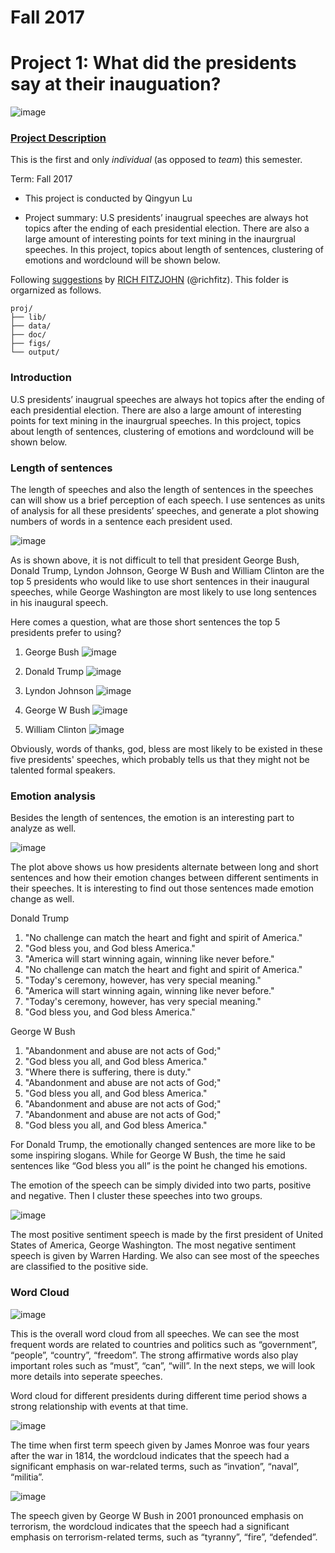 # Fall 2017
# Project 1: What did the presidents say at their inauguation?

![image](figs/title.jpg)

### [Project Description](doc/)
This is the first and only *individual* (as opposed to *team*) this semester. 

Term: Fall 2017

+ This project is conducted by Qingyun Lu

+ Project summary: U.S presidents’ inaugrual speeches are always hot topics after the ending of each presidential election. There are also a large amount of interesting points for text mining in the inaurgrual speeches. In this project, topics about length of sentences, clustering of emotions and wordclound will be shown below.

Following [suggestions](http://nicercode.github.io/blog/2013-04-05-projects/) by [RICH FITZJOHN](http://nicercode.github.io/about/#Team) (@richfitz). This folder is orgarnized as follows.

```
proj/
├── lib/
├── data/
├── doc/
├── figs/
└── output/
```

### Introduction
U.S presidents’ inaugrual speeches are always hot topics after the ending of each presidential election. There are also a large amount of interesting points for text mining in the inaurgrual speeches. In this project, topics about length of sentences, clustering of emotions and wordclound will be shown below.

### Length of sentences
The length of speeches and also the length of sentences in the speeches can will show us a brief perception of each speech. I use sentences as units of analysis for all these presidents’ speeches, and generate a plot showing numbers of words in a sentence each president used.

![image](figs/length_of_sentences.jpg)

As is shown above, it is not difficult to tell that president George Bush, Donald Trump, Lyndon Johnson, George W Bush and William Clinton are the top 5 presidents who would like to use short sentences in their inaugural speeches, while George Washington are most likely to use long sentences in his inaugural speech.

Here comes a question, what are those short sentences the top 5 presidents prefer to using?

1. George Bush
![image](figs/s_bush.jpg)

2. Donald Trump
![image](figs/s_trump.jpg)

3. Lyndon Johnson
![image](figs/s_johnson.jpg)

4. George W Bush
![image](figs/s_wbush.jpg)

5. William Clinton
![image](figs/s_clinton.jpg)

Obviously, words of thanks, god, bless are most likely to be existed in these five presidents' speeches, which probably tells us that they might not be talented formal speakers.

### Emotion analysis
Besides the length of sentences, the emotion is an interesting part to analyze as well.

![image](figs/emotion_trump&bush.jpg)

The plot above shows us how presidents alternate between long and short sentences and how their emotion changes between different sentiments in their speeches. It is interesting to find out those sentences made emotion change as well.

  Donald Trump
1. "No challenge can match the heart and fight and spirit of America."
2. "God bless you, and God bless America."                            
3. "America will start winning again, winning like never before."     
4. "No challenge can match the heart and fight and spirit of America."
5. "Today's ceremony, however, has very special meaning."             
6. "America will start winning again, winning like never before."     
7. "Today's ceremony, however, has very special meaning."             
8. "God bless you, and God bless America."

  George W Bush
1. "Abandonment and abuse are not acts of God;"
2. "God bless you all, and God bless America." 
3. "Where there is suffering, there is duty."  
4. "Abandonment and abuse are not acts of God;"
5. "God bless you all, and God bless America." 
6. "Abandonment and abuse are not acts of God;"
7. "Abandonment and abuse are not acts of God;"
8. "God bless you all, and God bless America."

For Donald Trump, the emotionally changed sentences are more like to be some inspiring slogans. While for George W Bush, the time he said sentences like “God bless you all” is the point he changed his emotions.


The emotion of the speech can be simply divided into two parts, positive and negative. Then I cluster these speeches into two groups.

![image](figs/cluster.jpg)

The most positive sentiment speech is made by the first president of United States of America, George Washington. The most negative sentiment speech is given by Warren Harding. We also can see most of the speeches are classified to the positive side.

### Word Cloud
![image](figs/wordc_overall.jpg)

This is the overall word cloud from all speeches. We can see the most frequent words are related to countries and politics such as “government”, “people”, “country”, “freedom”. The strong affirmative words also play important roles such as “must”, “can”, “will”. In the next steps, we will look more details into seperate speeches.

Word cloud for different presidents during different time period shows a strong relationship with events at that time.

![image](figs/wordc_mo.jpg)

The time when first term speech given by James Monroe was four years after the war in 1814, the wordcloud indicates that the speech had a significant emphasis on war-related terms, such as “invation”, “naval”, “militia”.

![image](figs/wordc_wbush.jpg)

The speech given by George W Bush in 2001 pronounced emphasis on terrorism, the wordcloud indicates that the speech had a significant emphasis on terrorism-related terms, such as “tyranny”, “fire”, “defended”.

